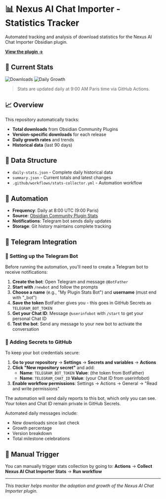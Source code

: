 # 📊 Nexus AI Chat Importer - Statistics Tracker

Automated tracking and analysis of download statistics for the Nexus AI Chat Importer Obsidian plugin.

**[View the plugin →](https://github.com/Superkikim/nexus-ai-chat-importer)**

## 🎯 Current Stats

![Downloads](https://img.shields.io/badge/Total%20Downloads-3,351-blue)
![Daily Growth](https://img.shields.io/badge/Daily%20Growth-+17-brightgreen)

> Stats are updated daily at 9:00 AM Paris time via GitHub Actions.

## 📈 Overview

This repository automatically tracks:
- **Total downloads** from Obsidian Community Plugins
- **Version-specific downloads** for each release
- **Daily growth rates** and trends
- **Historical data** (last 90 days)

## 📁 Data Structure

- `daily-stats.json` - Complete daily historical data
- `summary.json` - Current totals and latest changes
- `.github/workflows/stats-collector.yml` - Automation workflow

## 🤖 Automation

- **Frequency**: Daily at 8:00 UTC (9:00 Paris)
- **Source**: [Obsidian Community Plugin Stats](https://github.com/obsidianmd/obsidian-releases/blob/master/community-plugin-stats.json)
- **Notifications**: Telegram bot sends daily updates
- **Storage**: Git history maintains complete tracking

## 📱 Telegram Integration

### 🤖 Setting up the Telegram Bot

Before running the automation, you'll need to create a Telegram bot to receive notifications:

1. **Create the bot**: Open Telegram and message `@BotFather`
2. **Start with** `/newbot` and follow the prompts
3. **Choose a name** (e.g., "My Plugin Stats Bot") and **username** (must end with "_bot")
4. **Save the token** BotFather gives you - this goes in GitHub Secrets as `TELEGRAM_BOT_TOKEN`
5. **Get your Chat ID**: Message `@userinfobot` with `/start` to get your personal Chat ID
6. **Test the bot**: Send any message to your new bot to activate the conversation

### 🔐 Adding Secrets to GitHub

To keep your bot credentials secure:

1. **Go to your repository** → **Settings** → **Secrets and variables** → **Actions**
2. **Click "New repository secret"** and add:
   - **Name**: `TELEGRAM_BOT_TOKEN` **Value**: (the token from BotFather)
   - **Name**: `TELEGRAM_CHAT_ID` **Value**: (your Chat ID from userinfobot)
3. **Enable workflow permissions**: Settings → Actions → General → "Read and write permissions"

The automation will send daily reports to this bot, which only you can see. Your token and Chat ID remain private in GitHub Secrets.

Automated daily messages include:
- New downloads since last check
- Growth percentage
- Version breakdown
- Total milestone celebrations

## 🔧 Manual Trigger

You can manually trigger stats collection by going to:
**Actions** → **Collect Nexus AI Chat Importer Stats** → **Run workflow**

---

*This tracker helps monitor the adoption and growth of the Nexus AI Chat Importer plugin.*
